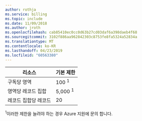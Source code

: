 ```yaml
---
author: rothja
ms.service: billing
ms.topic: include
ms.date: 11/09/2018
ms.author: jroth
ms.openlocfilehash: cab85410ec0cc0d63b27cd03daf6a398daeb4f68
ms.sourcegitcommit: 3102f886aa962842303c8753fe8fa5324a52834a
ms.translationtype: MT
ms.contentlocale: ko-KR
ms.lasthandoff: 04/23/2019
ms.locfileid: "60563380"
---
```

| 리소스 | 기본 제한 |
| --- | --- |
| 구독당 영역 |100 <sup>1</sup> |
| 영역당 레코드 집합 |5,000 <sup>1</sup> |
| 레코드 집합당 레코드 |20 |

<sup>1</sup>이러한 제한을 늘려야 하는 경우 Azure 지원에 문의 합니다.
